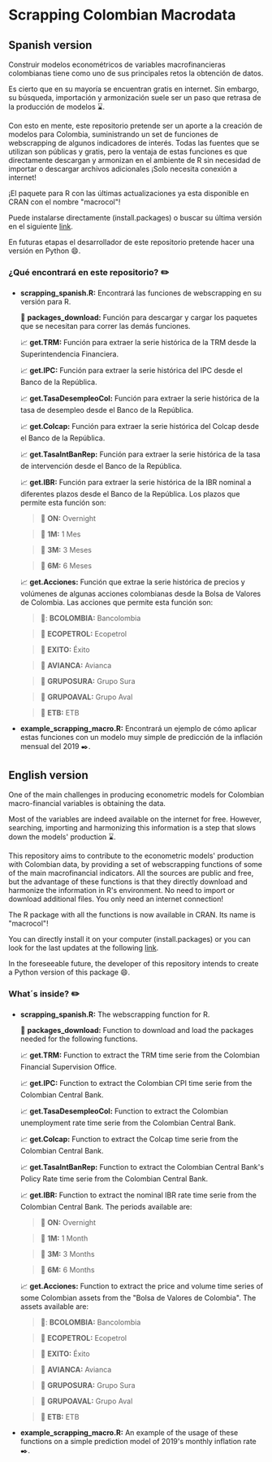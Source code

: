# Scrapping Colombian Macrodata

## Spanish version

Construir modelos econométricos de variables macrofinancieras colombianas tiene como uno de sus principales retos la obtención de datos. 

Es cierto que en su mayoría se encuentran gratis en internet. Sin embargo, su búsqueda, importación y armonización suele ser un paso que retrasa de la producción de modelos :hourglass:.

Con esto en mente, este repositorio pretende ser un aporte a la creación de modelos para Colombia, suministrando un set de funciones de webscrapping de algunos indicadores de interés. Todas las fuentes que se utilizan son públicas y gratis, pero la ventaja de estas funciones es que directamente descargan y armonizan en el ambiente de R sin necesidad de importar o descargar archivos adicionales ¡Solo necesita conexión a internet!

¡El paquete para R con las últimas actualizaciones ya esta disponible en CRAN con el nombre "macrocol"!

Puede instalarse directamente (install.packages) o buscar su última versión en el siguiente [link](https://cran.r-project.org/web/packages/macrocol/index.html).

En futuras etapas el desarrollador de este repositorio pretende hacer una versión en Python :smile:. 

### ¿Qué encontrará en este repositorio? :pencil2:
 - **scrapping_spanish.R:**
 Encontrará las funciones de webscrapping en su versión para R.
 
 	:hammer: **packages_download:** Función para descargar y cargar los paquetes que se necesitan para correr las demás funciones.
	
	:chart_with_upwards_trend: **get.TRM:** Función para extraer la serie histórica de la TRM desde la Superintendencia Financiera.
	
	:chart_with_upwards_trend: **get.IPC:** Función para extraer la serie histórica del IPC desde el Banco de la República.
	
	:chart_with_upwards_trend: **get.TasaDesempleoCol:** Función para extraer la serie histórica de la tasa de desempleo desde el Banco de la República.
	
	:chart_with_upwards_trend: **get.Colcap:**  Función para extraer la serie histórica del Colcap desde el Banco de la República.
	
	:chart_with_upwards_trend: **get.TasaIntBanRep:**  Función para extraer la serie histórica de la tasa de intervención desde el Banco de la República.
	
	:chart_with_upwards_trend: **get.IBR:**  Función para extraer la serie histórica de la IBR nominal a diferentes plazos desde el Banco de la República. Los plazos que permite esta función son:
  
	  >:pushpin: **ON:** Overnight
  
	  >:pushpin: **1M:** 1 Mes
  
	  >:pushpin: **3M:** 3 Meses
  
	  >:pushpin: **6M:** 6 Meses
	
	:chart_with_upwards_trend: **get.Acciones:** Función que extrae la serie histórica de precios y volúmenes de algunas acciones colombianas desde la Bolsa de Valores de Colombia. Las acciones que permite esta función son:
  
	>:pushpin:: **BCOLOMBIA:** Bancolombia
  
	>:pushpin: **ECOPETROL:** Ecopetrol
  
	>:pushpin: **EXITO:** Éxito
  
	>:pushpin: **AVIANCA:** Avianca
  
	>:pushpin: **GRUPOSURA:** Grupo Sura
  
	>:pushpin: **GRUPOAVAL:** Grupo Aval
  
	>:pushpin: **ETB:** ETB

- **example_scrapping_macro.R:**
Encontrará un ejemplo de cómo aplicar estas funciones con un modelo muy simple de predicción de la inflación mensual del 2019 :black_nib:.

## English version

One of the main challenges in producing econometric models for Colombian macro-financial variables is obtaining the data.

Most of the variables are indeed available on the internet for free. However, searching, importing and harmonizing this information is a step that slows down the models' production :hourglass:.

This repository aims to contribute to the econometric models' production with Colombian data, by providing a set of webscrapping functions of some of the main macrofinancial indicators. All the sources are public and free, but the advantage of these functions is that they directly download and harmonize the information in R's environment. No need to import or download additional files. You only need an internet connection!

The R package with all the functions is now available in CRAN. Its name is "macrocol"!

You can directly install it on your computer (install.packages) or you can look for the last updates at the following [link](https://cran.r-project.org/web/packages/macrocol/index.html). 

In the foreseeable future, the developer of this repository intends to create a Python version of this package :smile:. 

### What´s inside? :pencil2:
 - **scrapping_spanish.R:**
 The webscrapping function for R.
 
 	:hammer: **packages_download:** Function to download and load the packages needed for the following functions.
	
	:chart_with_upwards_trend: **get.TRM:** Function to extract the TRM time serie from the Colombian Financial Supervision Office.
	
	:chart_with_upwards_trend: **get.IPC:** Function to extract the Colombian CPI time serie from the Colombian Central Bank.
	
	:chart_with_upwards_trend: **get.TasaDesempleoCol:** Function to extract the Colombian unemployment rate time serie from the Colombian Central Bank.
	
	:chart_with_upwards_trend: **get.Colcap:**  Function to extract the Colcap time serie from the Colombian Central Bank.
	
	:chart_with_upwards_trend: **get.TasaIntBanRep:**  Function to extract the Colombian Central Bank's Policy Rate time serie from the Colombian Central Bank.
	
	:chart_with_upwards_trend: **get.IBR:**  Function to extract the nominal IBR rate time serie from the Colombian Central Bank. The periods available are:
  
	  >:pushpin: **ON:** Overnight
  
	  >:pushpin: **1M:** 1 Month
  
	  >:pushpin: **3M:** 3 Months
  
	  >:pushpin: **6M:** 6 Months
	
	:chart_with_upwards_trend: **get.Acciones:** Function to extract the price and volume time series of some Colombian assets from the "Bolsa de Valores de Colombia". The assets available are:
  
	>:pushpin:: **BCOLOMBIA:** Bancolombia
  
	>:pushpin: **ECOPETROL:** Ecopetrol
  
	>:pushpin: **EXITO:** Éxito
  
	>:pushpin: **AVIANCA:** Avianca
  
	>:pushpin: **GRUPOSURA:** Grupo Sura
  
	>:pushpin: **GRUPOAVAL:** Grupo Aval
  
	>:pushpin: **ETB:** ETB

- **example_scrapping_macro.R:**
An example of the usage of these functions on a simple prediction model of 2019's monthly inflation rate :black_nib:.
